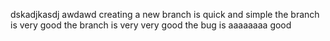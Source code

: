 
dskadjkasdj
awdawd
creating a new branch is quick and simple
the branch is very good
the branch is very very good
the bug is aaaaaaaa good
